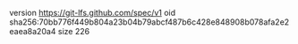 version https://git-lfs.github.com/spec/v1
oid sha256:70bb776f449b804a23b04b79abcf487b6c428e848908b078afa2e2eaea8a20a4
size 226

